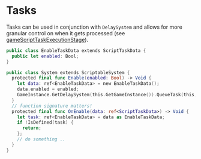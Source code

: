 # Tasks

Tasks can be used in conjunction with `DelaySystem` and allows for more granular control on when it gets processed (see [gameScriptTaskExecutionStage](https://jac3km4.github.io/cyberdoc/#2360)).

```swift
public class EnableTaskData extends ScriptTaskData {
  public let enabled: Bool;
}

public class System extends ScriptableSystem {
  protected final func Enable(enabled: Bool) -> Void {
    let data: ref<EnableTaskData> = new EnableTaskData();
    data.enabled = enabled;
    GameInstance.GetDelaySystem(this.GetGameInstance()).QueueTask(this, data, n"OnEnable", gameScriptTaskExecutionStage.Any);
  }
  // function signature matters!
  protected final func OnEnable(data: ref<ScriptTaskData>) -> Void {
    let task: ref<EnableTaskData> = data as EnableTaskData;
    if !IsDefined(task) {
      return;
    };
    // do something ..
  }
}
```
